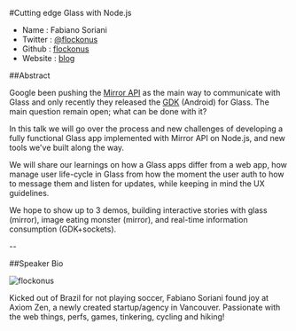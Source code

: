 #Cutting edge Glass with Node.js


* Name      : Fabiano Soriani
* Twitter   : [@flockonus]()
* Github    : [flockonus][]
* Website   : [blog][]

##Abstract

Google been pushing the [Mirror API](https://developers.google.com/glass/about) as the main way to communicate with Glass and only recently they released the [GDK](https://developers.google.com/glass/gdk) (Android) for Glass. The main question remain open; what can be done with it?

In this talk we will go over the process and new challenges of developing a fully functional Glass app implemented with Mirror API on Node.js, and new tools we've built along the way.

We will share our learnings on how a Glass apps differ from a web app, how manage user life-cycle in Glass from how the moment the user auth to how to message them and listen for updates, while keeping in mind the UX guidelines.

We hope to show up to 3 demos, building interactive stories with glass (mirror), image eating monster (mirror), and real-time information consumption (GDK+sockets).

--

##Speaker Bio

![flockonus](https://raw.github.com/flockonus/2013.cascadiajs.com/master/images/flockonus.png)

Kicked out of Brazil for not playing soccer, Fabiano Soriani found joy at Axiom Zen, a newly created startup/agency in Vancouver. Passionate with the web things, perfs, games, tinkering, cycling and hiking!


[@flockonus]:http://twitter.com/flockonus
[flockonus]:http://github.com/marcysutton
[blog]:http://fabianosoriani.wordpress.com/

